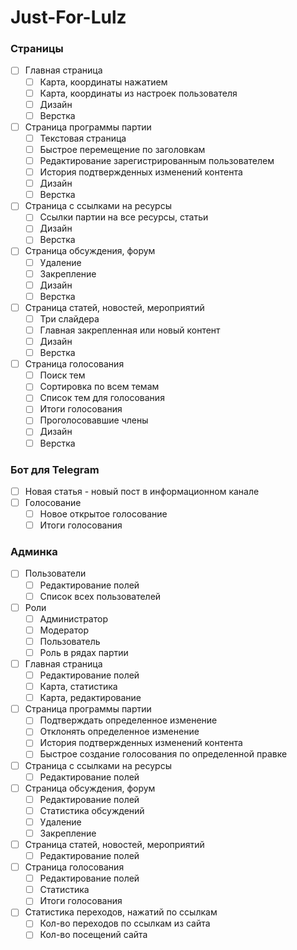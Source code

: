 # Just-For-Lulz

### Страницы
- [ ] Главная страница
  - [ ] Карта, координаты нажатием
  - [ ] Карта, координаты из настроек пользователя
  - [ ] Дизайн
  - [ ] Верстка
- [ ] Страница программы партии
  - [ ] Текстовая страница
  - [ ] Быстрое перемещение по заголовкам
  - [ ] Редактирование зарегистрированным пользователем
  - [ ] История подтвержденных изменений контента
  - [ ] Дизайн
  - [ ] Верстка
- [ ] Страница с ссылками на ресурсы
  - [ ] Ссылки партии на все ресурсы, статьи
  - [ ] Дизайн
  - [ ] Верстка
- [ ] Страница обсуждения, форум
  - [ ] Удаление
  - [ ] Закрепление
  - [ ] Дизайн
  - [ ] Верстка
- [ ] Страница статей, новостей, мероприятий
  - [ ] Три слайдера
  - [ ] Главная закрепленная или новый контент
  - [ ] Дизайн
  - [ ] Верстка
- [ ] Страница голосования
  - [ ] Поиск тем
  - [ ] Сортировка по всем темам 
  - [ ] Список тем для голосования 
  - [ ] Итоги голосования
  - [ ] Проголосовавшие члены
  - [ ] Дизайн
  - [ ] Верстка

### Бот для Telegram
- [ ] Новая статья - новый пост в информационном канале
- [ ] Голосование
  - [ ] Новое открытое голосование
  - [ ] Итоги голосования

### Админка
- [ ] Пользователи
  - [ ] Редактирование полей
  - [ ] Список всех пользователей
- [ ] Роли
  - [ ] Администратор
  - [ ] Модератор
  - [ ] Пользователь
  - [ ] Роль в рядах партии
- [ ] Главная страница
  - [ ] Редактирование полей
  - [ ] Карта, статистика
  - [ ] Карта, редактирование
- [ ] Страница программы партии
  - [ ] Подтверждать определенное изменение
  - [ ] Отклонять определенное изменение
  - [ ] История подтвержденных изменений контента
  - [ ] Быстрое создание голосования по определенной правке
- [ ] Страница с ссылками на ресурсы
  - [ ] Редактирование полей
- [ ] Страница обсуждения, форум
  - [ ] Редактирование полей
  - [ ] Статистика обсуждений
  - [ ] Удаление
  - [ ] Закрепление
- [ ] Страница статей, новостей, мероприятий
  - [ ] Редактирование полей
- [ ] Страница голосования
  - [ ] Редактирование полей
  - [ ] Статистика
  - [ ] Итоги голосования
- [ ] Статистика переходов, нажатий по ссылкам
  - [ ] Кол-во переходов по ссылкам из сайта
  - [ ] Кол-во посещений сайта
